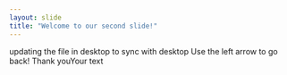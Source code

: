 ```yaml
---
layout: slide
title: "Welcome to our second slide!"
---
```

updating the file  in desktop to sync with desktop
Use the left arrow to go back!
Thank youYour text
